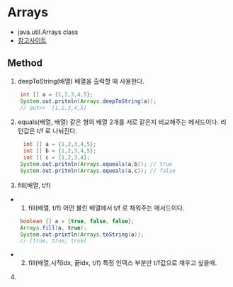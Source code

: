 # Arrays

- java.util.Arrays class
- [참고사이트](https://www.tutorialspoint.com/java/util/java_util_arrays.htm)

## Method

1. deepToString(배열)
   배열을 출력할 때 사용한다.

```java
    int [] a = {1,2,3,4,5};
    System.out.pritnln(Arrays.deepToString(a));
    // out>>  [1,2,3,4,5]
```

2. equals(배열, 배열)
   같은 형의 배열 2개를 서로 같은지 비교해주는 메서드이다.
   리턴값은 t/f 로 나눠진다.

```java
     int [] a = {1,2,3,4,5};
     int [] b = {1,2,3,4,5};
     int [] c = {1,2,3,4};
    System.out.pritnln(Arrays.equeals(a,b)); // true
    System.out.pritnln(Arrays.equeals(a,c)); // false
```

3. fill(배열, t/f)

- 1. fill(배열, t/f)
     어떤 불린 배열에서 t/f 로 채워주는 메서드이다.

```java
    boolean [] a = {true, false, false};
    Arrays.fill(a, true);
    System.out.println(Arrays.toString(a));
    // [true, true, true]
```

- 2. fill(배열,시작idx, 끝idx, t/f)
     특정 인덱스 부분만 t/f값으로 채우고 싶을때.

4.

```java

```
